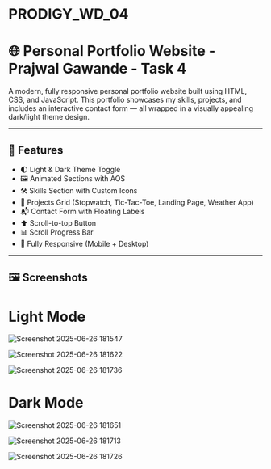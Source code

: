 # PRODIGY_WD_04
# 🌐 Personal Portfolio Website - Prajwal Gawande - Task 4

A modern, fully responsive personal portfolio website built using HTML, CSS, and JavaScript. This portfolio showcases my skills, projects, and includes an interactive contact form — all wrapped in a visually appealing dark/light theme design.

---

## 🚀 Features

- 🌓 Light & Dark Theme Toggle  
- 🖼️ Animated Sections with AOS  
- 🛠️ Skills Section with Custom Icons  
- 💼 Projects Grid (Stopwatch, Tic-Tac-Toe, Landing Page, Weather App)  
- 📬 Contact Form with Floating Labels  
- ⬆️ Scroll-to-top Button  
- 📊 Scroll Progress Bar  
- 📱 Fully Responsive (Mobile + Desktop)

---

## 🖼️ Screenshots

>
# Light Mode

![Screenshot 2025-06-26 181547](https://github.com/user-attachments/assets/b0cbae9f-980f-4ce8-8a52-aa2056be4c0d)

![Screenshot 2025-06-26 181622](https://github.com/user-attachments/assets/7c478555-b017-4f55-b172-d2a6549c4c6b)

![Screenshot 2025-06-26 181736](https://github.com/user-attachments/assets/faa50e1d-fe76-4bee-9800-ec22d9275f67)

# Dark Mode

![Screenshot 2025-06-26 181651](https://github.com/user-attachments/assets/1a8e532c-5f0b-48b6-8aec-32c48b6b0883)

![Screenshot 2025-06-26 181713](https://github.com/user-attachments/assets/1d573963-1551-437c-a770-13b85a4a67bf)

![Screenshot 2025-06-26 181726](https://github.com/user-attachments/assets/32dc43c2-1f2a-400a-898c-6d2b61753443)
